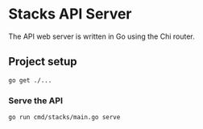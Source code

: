 # Stacks API Server

The API web server is written in Go using the Chi router.

## Project setup

```
go get ./...
```

### Serve the API

```
go run cmd/stacks/main.go serve
```